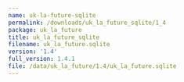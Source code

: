 ```yaml
---
name: uk-la-future-sqlite
permalink: /downloads/uk_la_future_sqlite/1_4
package: uk_la_future
title: uk_la_future_sqlite
filename: uk_la_future.sqlite
version: '1.4'
full_version: 1.4.1
file: /data/uk_la_future/1.4/uk_la_future.sqlite
---
```

